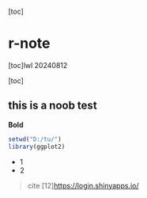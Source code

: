 [toc]
# r-note
[toc]lwl 20240812

[toc]
## this is a noob test


**Bold**

```R
setwd("D:/tu/")
library(ggplot2)
```
- 1
- 2
>cite
>[12]https://login.shinyapps.io/
